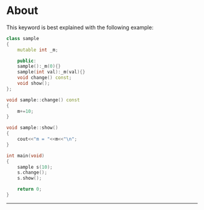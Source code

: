 # About

This keyword is best explained with the following example:

```c++
class sample
{
	mutable int _m;

	public:
	sample():_m(0){}
	sample(int val):_m(val){}
	void change() const;
	void show();
};

void sample::change() const
{
	m+=10;
}

void sample::show()
{
	cout<<"m = "<<m<<"\n";
}

int main(void)
{
	sample s(10);
	s.change();
	s.show();

	return 0;
}
```

---

